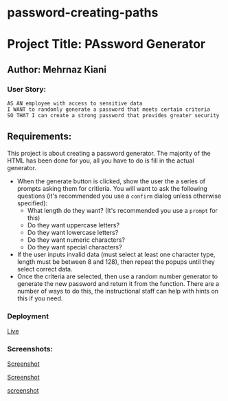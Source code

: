 # password-creating-paths

# Project Title: PAssword Generator

## Author: Mehrnaz Kiani




### User Story:
```
AS AN employee with access to sensitive data
I WANT to randomly generate a password that meets certain criteria
SO THAT I can create a strong password that provides greater security
```

## Requirements:

This project is about creating a password generator. The majority of the HTML has been done for you, all you have to do is fill in the actual generator.

* When the generate button is clicked, show the user the a series of prompts asking them for critieria. You will want to ask the following questions (it's recommended you use a `confirm` dialog unless otherwise specified):
    * What length do they want? (It's recommended you use a `prompt` for this)
    * Do they want uppercase letters? 
    * Do they want lowercase letters?
    * Do they want numeric characters?
    * Do they want special characters?
* If the user inputs invalid data (must select at least one character type, length must be between 8 and 128), then repeat the popups until they select correct data.
* Once the criteria are selected, then use a random number generator to generate the new password and return it from the function. There are a number of ways to do this, the instructional staff can help with hints on this if you need.


### Deployment
[Live]()


### Screenshots:
[Screenshot](Screenshot%202024-03-10%20at%205.44.38%20PM.png)


[Screenshot](Screenshot%202024-03-10%20at%205.46.09%20PM.png)


[screenshot](Screenshot%202024-03-10%20at%205.47.17%20PM.png)
